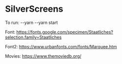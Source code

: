 # SilverScreens
To run: 
    --yarn
    --yarn start

    

Font: https://fonts.google.com/specimen/Staatliches?selection.family=Staatliches

Font2: https://www.urbanfonts.com/fonts/Marquee.htm

Movies: https://www.themoviedb.org/